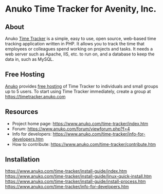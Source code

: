 # Anuko Time Tracker for Avenity, Inc.

## About
Anuko [Time Tracker](https://www.anuko.com/time-tracker/index.htm) is a simple, easy to use, open source, web-based time tracking application written in PHP. It allows you to track the time that employees or colleagues spend working on projects and tasks. It needs a web server such as Apache, IIS, etc. to run on, and a database to keep the data in, such as MySQL.

## Free Hosting
[Anuko](https://www.anuko.com) provides [free hosting](https://www.anuko.com/time_tracker/free_hosting/index.htm) of Time Tracker to individuals and small groups up to 5 users. To start using Time Tracker immediately, create a group at https://timetracker.anuko.com

## Resources
* Project home page: https://www.anuko.com/time-tracker/index.htm
* Forum: https://www.anuko.com/forum/viewforum.php?f=4
* Info for developers: https://www.anuko.com/time-tracker/info-for-developers.htm
* How to contribute: https://www.anuko.com/time-tracker/contribute.htm

## Installation
https://www.anuko.com/time-tracker/install-guide/index.htm 
https://www.anuko.com/time-tracker/install-guide/linux-quick-install.htm 
https://www.anuko.com/time-tracker/install-guide/install-process.htm 
https://www.anuko.com/time-tracker/info-for-developers.htm
